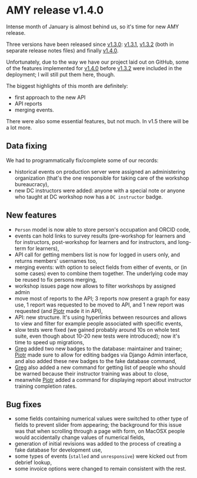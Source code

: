 # AMY release v1.4.0

Intense month of January is almost behind us, so it's time for new AMY release.

Three versions have been released since [v1.3.0][]: [v1.3.1][], [v1.3.2][]
(both in separate release notes files) and finally [v1.4.0][].

Unfortunately, due to the way we have our project laid out on GitHub, some of
the features implemented for [v1.4.0][] before [v1.3.2][] were included in
the deployment; I will still put them here, though.

The biggest highlights of this month are definitely:

* first approach to the new API
* API reports
* merging events.

There were also some essential features, but not much. In v1.5 there will be
a lot more.

## Data fixing

We had to programmatically fix/complete some of our records:

* historical events on production server were assigned an administering
  organization (that's the one responsible for taking care of the workshop
  bureaucracy),
* new DC instructors were added: anyone with a special note or anyone who
  taught at DC workshop now has a `DC instructor` badge.

## New features

* `Person` model is now able to store person's occupation and ORCID code,
* events can hold links to survey results (pre-workshop for learners and for
  instructors, post-workshop for learners and for instructors, and long-term
  for learners),
* API call for getting members list is now for logged in users only, and
  returns members' usernames too,
* merging events: with option to select fields from either of events, or (in
  some cases) even to combine them together. The underlying code may be
  reused to fix persons merging,
* workshop issues page now allows to filter workshops by assigned admin
* move most of reports to the API; 3 reports now present a graph for easy use,
  1 report was requested to be moved to API, and 1 new report was requested
  (and [Piotr][] made it in API),
* API: new structure. It's using hyperlinks between resources and allows to
  view and filter for example people associated with specific events,
* slow tests were fixed (we gained probably around 10s on whole test suite,
  even though about 10-20 new tests were introduced); now it's time to speed up
  migrations,
* [Greg][] added two new badges to the database: maintainer and trainer; [Piotr][] made
  sure to allow for editing badges via Django Admin interface, and also added
  these new badges to the fake database command,
* [Greg][] also added a new command for getting list of people who should be warned
  because their instructor training was about to close,
* meanwhile [Piotr][] added a command for displaying report about instructor training
  completion rates.

## Bug fixes

* some fields containing numerical values were switched to other type of fields
  to prevent slider from appearing; the background for this issue was that
  when scrolling through a page with form, on MacOSX people would accidentally
  change values of numerical fields,
* generation of initial revisions was added to the process of creating a fake
  database for development use,
* some types of events (`stalled` and `unresponsive`) were kicked out from
  debrief lookup,
* some invoice options were changed to remain consistent with the rest.

[v1.3.0]: https://github.com/swcarpentry/amy/milestones/v1.3
[v1.3.1]: https://github.com/swcarpentry/amy/milestones/v1.3.1
[v1.3.2]: https://github.com/swcarpentry/amy/milestones/v1.3.2
[v1.4.0]: https://github.com/swcarpentry/amy/milestones/v1.4
[Greg]: https://github.com/gvwilson
[Piotr]: https://github.com/pbanaszkiewicz
